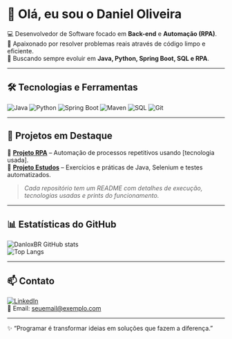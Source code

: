 # 👋 Olá, eu sou o Daniel Oliveira  

💻 Desenvolvedor de Software focado em **Back-end** e **Automação (RPA)**.  
🎯 Apaixonado por resolver problemas reais através de código limpo e eficiente.  
🚀 Buscando sempre evoluir em **Java, Python, Spring Boot, SQL e RPA**.  

---

## 🛠️ Tecnologias e Ferramentas

![Java](https://img.shields.io/badge/Java-ED8B00?style=for-the-badge&logo=openjdk&logoColor=white)
![Python](https://img.shields.io/badge/Python-3670A0?style=for-the-badge&logo=python&logoColor=ffdd54)
![Spring Boot](https://img.shields.io/badge/Spring%20Boot-6DB33F?style=for-the-badge&logo=springboot&logoColor=white)
![Maven](https://img.shields.io/badge/Maven-C71A36?style=for-the-badge&logo=apachemaven&logoColor=white)
![SQL](https://img.shields.io/badge/SQL-003B57?style=for-the-badge&logo=postgresql&logoColor=white)
![Git](https://img.shields.io/badge/Git-F05032?style=for-the-badge&logo=git&logoColor=white)

---

## 📌 Projetos em Destaque

🔹 [**Projeto RPA**]([link_para_repo](https://github.com/DanloxBR/RPA)) – Automação de processos repetitivos usando [tecnologia usada].  
🔹 [**Projeto Estudos**]([link_para_repo](https://github.com/DanloxBR/Estudos)) – Exercícios e práticas de Java, Selenium e testes automatizados.  

> _Cada repositório tem um README com detalhes de execução, tecnologias usadas e prints do funcionamento._  

---

## 📊 Estatísticas do GitHub

![DanloxBR GitHub stats](https://github-readme-stats.vercel.app/api?username=DanloxBR&show_icons=true&theme=radical)  
![Top Langs](https://github-readme-stats.vercel.app/api/top-langs/?username=DanloxBR&layout=compact&theme=radical)

---

## 📫 Contato

[![LinkedIn](https://img.shields.io/badge/LinkedIn-blue?style=for-the-badge&logo=linkedin)](https://www.linkedin.com/in/seu-linkedin/)  
📧 Email: seuemail@exemplo.com  

---

✨ “Programar é transformar ideias em soluções que fazem a diferença.”
